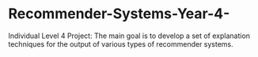 # Recommender-Systems-Year-4-
Individual Level 4 Project: The main goal is to develop a set of explanation techniques for the output of various types of recommender systems.
